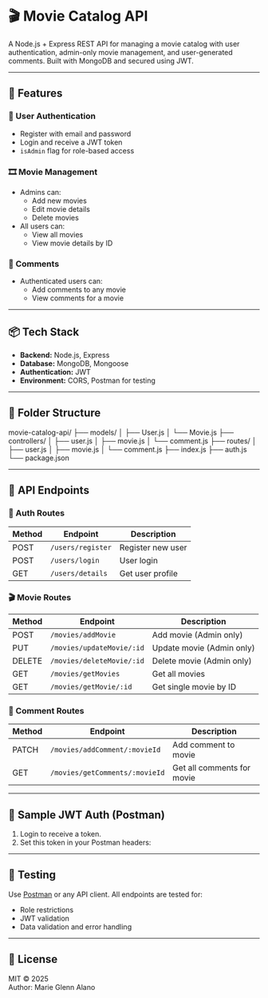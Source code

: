 # 🎬 Movie Catalog API

A Node.js + Express REST API for managing a movie catalog with user authentication, admin-only movie management, and user-generated comments. Built with MongoDB and secured using JWT.

---

## 🚀 Features

### 👤 User Authentication
- Register with email and password
- Login and receive a JWT token
- `isAdmin` flag for role-based access

### 🎞️ Movie Management
- Admins can:
  - Add new movies
  - Edit movie details
  - Delete movies
- All users can:
  - View all movies
  - View movie details by ID

### 💬 Comments
- Authenticated users can:
  - Add comments to any movie
  - View comments for a movie

---

## 📦 Tech Stack

- **Backend:** Node.js, Express
- **Database:** MongoDB, Mongoose
- **Authentication:** JWT
- **Environment:** CORS, Postman for testing

---

## 📁 Folder Structure
movie-catalog-api/
├── models/
│ ├── User.js
│ └── Movie.js
├── controllers/
│ ├── user.js
│ ├── movie.js
│ └── comment.js
├── routes/
│ ├── user.js
│ ├── movie.js
│ └── comment.js
├── index.js
├── auth.js
└── package.json

---

## 📌 API Endpoints

### 👤 Auth Routes
| Method | Endpoint        | Description         |
|--------|------------------|---------------------|
| POST   | `/users/register` | Register new user   |
| POST   | `/users/login`    | User login          |
| GET    | `/users/details`  | Get user profile    |

### 🎬 Movie Routes
| Method | Endpoint                | Description                  |
|--------|--------------------------|------------------------------|
| POST   | `/movies/addMovie`       | Add movie (Admin only)       |
| PUT    | `/movies/updateMovie/:id`| Update movie (Admin only)    |
| DELETE | `/movies/deleteMovie/:id`| Delete movie (Admin only)    |
| GET    | `/movies/getMovies`      | Get all movies               |
| GET    | `/movies/getMovie/:id`   | Get single movie by ID       |

### 💬 Comment Routes
| Method | Endpoint                       | Description              |
|--------|---------------------------------|--------------------------|
| PATCH  | `/movies/addComment/:movieId`   | Add comment to movie     |
| GET    | `/movies/getComments/:movieId`  | Get all comments for movie |

---

## 🔐 Sample JWT Auth (Postman)
1. Login to receive a token.
2. Set this token in your Postman headers:

---

## 🧪 Testing
Use [Postman](https://www.postman.com/) or any API client. All endpoints are tested for:
- Role restrictions
- JWT validation
- Data validation and error handling

---

## 📄 License

MIT © 2025  
Author: Marie Glenn Alano


